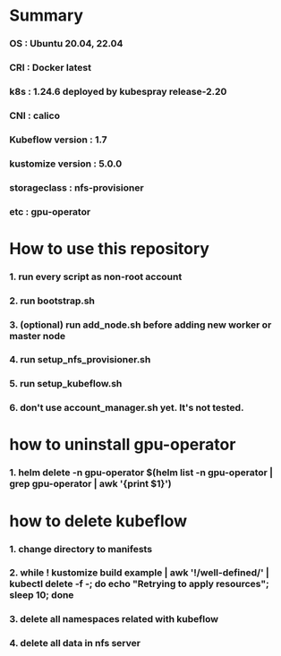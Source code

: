 # Summary
### OS : Ubuntu 20.04, 22.04
### CRI : Docker latest
### k8s : 1.24.6 deployed by kubespray release-2.20
### CNI : calico
### Kubeflow version : 1.7
### kustomize version : 5.0.0
### storageclass : nfs-provisioner
### etc : gpu-operator
#
# How to use this repository
### 1. run every script as non-root account
### 2. run bootstrap.sh
### 3. (optional) run add_node.sh before adding new worker or master node
### 4. run setup_nfs_provisioner.sh
### 5. run setup_kubeflow.sh
### 6. don't use account_manager.sh yet. It's not tested.
#
# how to uninstall gpu-operator
### 1. helm delete -n gpu-operator $(helm list -n gpu-operator | grep gpu-operator | awk '{print $1}')
#
# how to delete kubeflow
### 1. change directory to manifests
### 2. while ! kustomize build example | awk '!/well-defined/' | kubectl delete -f -; do echo "Retrying to apply resources"; sleep 10; done
### 3. delete all namespaces related with kubeflow
### 4. delete all data in nfs server
